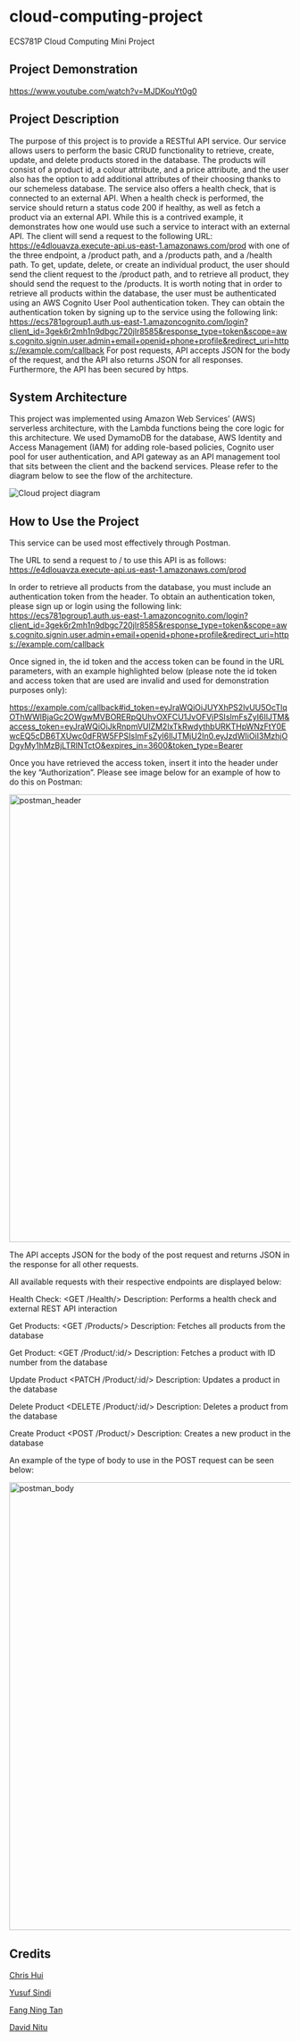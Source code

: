 # cloud-computing-project
ECS781P Cloud Computing Mini Project

## Project Demonstration
https://www.youtube.com/watch?v=MJDKouYt0g0

## Project Description

The purpose of this project is to provide a RESTful API service. Our service allows users to perform the basic CRUD functionality to retrieve, create, update, and delete products stored in the database. The products will consist of a product id, a colour attribute, and a price attribute, and the user also has the option to add additional attributes of their choosing thanks to our schemeless database. The service also offers a health check, that is connected to an external API. When a health check is performed, the service should return a status code 200 if healthy, as well as fetch a product via an external API. While this is a contrived example, it demonstrates how one would use such a service to interact with an external API. The client will send a request to the following URL:
https://e4dlouavza.execute-api.us-east-1.amazonaws.com/prod
with one of the three endpoint, a /product path, and a /products path, and a /health path. To get, update, delete, or create an individual product, the user should send the client request to the /product path, and to retrieve all product, they should send the request to the /products. It is worth noting that in order to retrieve all products within the database, the user must be authenticated using an AWS Cognito User Pool authentication token. They can obtain the authentication token by signing up to the service using the following link:
https://ecs781pgroup1.auth.us-east-1.amazoncognito.com/login?client_id=3gek6r2mh1n9dbgc720jlr8585&response_type=token&scope=aws.cognito.signin.user.admin+email+openid+phone+profile&redirect_uri=https://example.com/callback
For post requests, API accepts JSON for the body of the request, and the API also returns JSON for all responses.
Furthermore, the API has been secured by https.

## System Architecture 

This project was implemented using Amazon Web Services’ (AWS) serverless architecture, with the Lambda functions being the core logic for this architecture. We used DymamoDB for the database, AWS Identity and Access Management (IAM) for adding role-based policies, Cognito user pool for user authentication, and API gateway as an API management tool that sits between the client and the backend services. Please refer to the diagram below to see the flow of the architecture.

![Cloud project diagram](https://user-images.githubusercontent.com/76735699/162539184-27d54528-b2a3-4ba4-87ff-715365594d33.png)

## How to Use the Project

This service can be used most effectively through Postman.

The URL to send a request to / to use this API is as follows:
https://e4dlouavza.execute-api.us-east-1.amazonaws.com/prod

In order to retrieve all products from the database, you must include an authentication token from the header. To obtain an authentication token, please sign up or login using the following link:
https://ecs781pgroup1.auth.us-east-1.amazoncognito.com/login?client_id=3gek6r2mh1n9dbgc720jlr8585&response_type=token&scope=aws.cognito.signin.user.admin+email+openid+phone+profile&redirect_uri=https://example.com/callback

Once signed in, the id token and the access token can be found in the URL parameters, with an example highlighted below (please note the id token and access token that are used are invalid and used for demonstration purposes only):

https://example.com/callback#id_token=eyJraWQiOiJUYXhPS2lvUU5OcTlqOThWWlBjaGc2OWgwMVBORERpQUhvOXFCU1JvOFVjPSIsImFsZyI6IlJTM&access_token=eyJraWQiOiJkRnpmVUlZM2lxTkRwdythbURKTHpWNzFtY0EwcEQ5cDB6TXUwc0dFRW5FPSIsImFsZyI6IlJTMjU2In0.eyJzdWIiOiI3MzhjODgyMy1hMzBjLTRlNTctO&expires_in=3600&token_type=Bearer

Once you have retrieved the access token, insert it into the header under the key “Authorization”. Please see image below for an example of how to do this on Postman:

<img width="800" alt="postman_header" src="https://user-images.githubusercontent.com/76735699/162539825-0ecc7bba-23ad-42b8-89ba-b61a438ace6e.png">

The API accepts JSON for the body of the post request and returns JSON in the response for all other requests.

All available requests with their respective endpoints are displayed below:

Health Check: <GET /Health/> Description: Performs a health check and external REST API interaction

Get Products: <GET /Products/> Description: Fetches all products from the database

Get Product: <GET /Product/:id/> Description: Fetches a product with ID number from the database

Update Product <PATCH /Product/:id/> Description: Updates a product in the database

Delete Product <DELETE /Product/:id/> Description: Deletes a product from the database

Create Product <POST /Product/> Description: Creates a new product in the database

An example of the type of body to use in the POST request can be seen below:

<img width="800" alt="postman_body" src="https://user-images.githubusercontent.com/67503181/162568821-47f8453a-3a43-49f4-9faa-4260e9437f67.png">

## Credits
[Chris Hui](https://github.com/chrishui)

[Yusuf Sindi](https://github.com/yysindi)

[Fang Ning Tan](https://github.com/fangningtan)

[David Nitu](https://github.com/davidcnitu)


